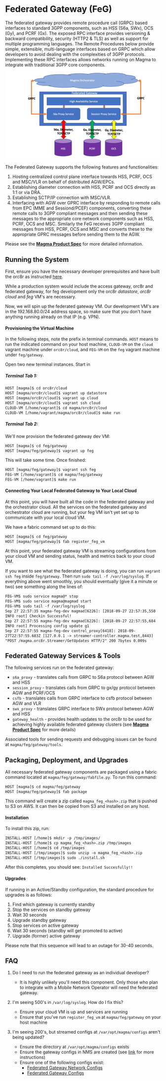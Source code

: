 # Federated Gateway (FeG)

The federated gateway provides remote procedure call (GRPC) based interfaces to standard 3GPP components, such as 
HSS (S6a, SWx), OCS (Gy), and PCRF (Gx). The exposed RPC interface provides versioning & backward compatibility, 
security (HTTP2 & TLS) as well as support for multiple programming languages. The Remote Procedures below provide 
simple, extensible, multi-language interfaces based on GRPC which allow developers to avoid dealing with the 
complexities of 3GPP protocols. Implementing these RPC interfaces allows networks running on Magma to integrate 
with traditional 3GPP core components.

![Federated Gateway architecture diagram](../images/federated_gateway_diagram.png?raw=true "FeG Architecture")

The Federated Gateway supports the following features and functionalities:

1. Hosting centralized control plane interface towards HSS, PCRF, OCS and MSC/VLR on behalf of distributed AGW/EPCs.
2. Establishing diameter connection with HSS, PCRF and OCS directly as 1:1 or via DRA. 
3. Establishing SCTP/IP connection with MSC/VLR.
4. Interfacing with AGW over GPRC interface by responding to remote calls from EPC (MME and Sessiond/PCEF) components,
    converting these remote calls to 3GPP compliant messages and then sending these messages to the appropriate core network 
    components such as HSS, PCRF, OCS and MSC.  Similarly the FeG receives 3GPP compliant messages from HSS, PCRF, OCS and MSC 
    and converts these to the appropriate GPRC messages before sending them to the AGW. 



Please see the **[Magma Product Spec](https://github.com/facebookincubator/magma/blob/master/docs/Magma_Specs_V1.1.pdf)** for more detailed information.

## Running the System

First, ensure you have the necessary developer prerequisites and have built the orc8r as instructed [here](https://github.com/facebookincubator/magma#developer-prereqs).

While a production system would include the access gateway, orc8r and federated gateway, for feg development
only the orc8r *datastore*, *orc8r cloud* and *feg* VM's are necessary.

Now, we will spin up the federated gateway VM. Our development VM's are in the
192.168.80.0/24 address space, so make sure that you don't have anything running 
already on that IP (e.g. VPN).
 
#### Provisioning the Virtual Machine

In the following steps, note the prefix in terminal commands. `HOST` means to
run the indicated command on your host machine, `CLOUD-VM` on the `cloud`
vagrant machine under `orc8r/cloud`, and `FEG-VM` on the `feg` vagrant
machine under `feg/gateway`.

Open two new terminal instances. Start in

##### Terminal Tab 1:

```console
HOST [magma]$ cd orc8r/cloud
HOST [magma/orc8r/cloud]$ vagrant up datastore
HOST [magma/orc8r/cloud]$ vagrant up cloud
HOST [magma/orc8r/cloud]$ vagrant ssh cloud
CLOUD-VM [/home/vagrant]$ cd magma/orc8r/cloud
CLOUD-VM [/home/vagrant/magma/orc8r/cloud]$ make run
```

##### Terminal Tab 2:

We'll now provision the federated gateway dev VM:

```console
HOST [magma]$ cd feg/gateway
HOST [magma/feg/gateway]$ vagrant up feg
```

This will take some time. Once finished:

```console
HOST [magma/feg/gateway]$ vagrant ssh feg
FEG-VM [/home/vagrant]$ cd magma/feg/gateway
FEG-VM [/home/vagrant]$ make run
```

#### Connecting Your Local Federated Gateway to Your Local Cloud

At this point, you will have built all the code in the federated gateway and
the orchestrator cloud. All the services on the federated gateway and
orchestrator cloud are running, but your feg VM isn't yet set up to
communicate with your local cloud VM.

We have a fabric command set up to do this:

```console
HOST [magma]$ cd feg/gateway
HOST [magma/feg/gateway]$ fab register_feg_vm
```

At this point, your federated gateway VM is streaming configurations from your
cloud VM and sending status, health and metrics back to your cloud VM.

If you want to see what the federated gateway is doing, you can run
`vagrant ssh feg` inside `feg/gateway`. Then run `sudo tail -f /var/log/syslog`. 
If everything above went smoothly, you should eventually (give it a minute or two) see 
something along the lines of:

```console
FEG-VM$ sudo service magma@* stop
FEG-VM$ sudo service magma@magmad start
FEG-VM$ sudo tail -f /var/log/syslog
Sep 27 22:57:35 magma-feg-dev magmad[6226]: [2018-09-27 22:57:35,550 INFO root] Checkin Successful!
Sep 27 22:57:55 magma-feg-dev magmad[6226]: [2018-09-27 22:57:55,684 INFO root] Processing config update g1
Sep 27 22:57:55 magma-feg-dev control_proxy[6418]: 2018-09-27T22:57:55.683Z [127.0.0.1 -> streamer-controller.magma.test,8443] "POST /magma.orc8r.Streamer/GetUpdates HTTP/2" 200 7bytes 0.009s
```

## Federated Gateway Services & Tools

The following services run on the federated gateway:
 - `s6a_proxy` - translates calls from GRPC to S6a protocol between AGW and HSS 
 - `session_proxy` - translates calls from GRPC to gx/gy protocol between AGW and PCRF/OCS
 - `csfb` - translates calls from GRPC interface to csfb protocol between AGW and VLR
 - `swx_proxy` - translates GRPC interface to SWx protocol between AGW and HSS
 - `gateway_health` - provides health updates to the orc8r to be used for 
 achieving highly available federated gateway clusters (see **[Magma Product Spec](https://github.com/facebookincubator/magma/blob/master/docs/Magma_Specs_V1.1.pdf)**
 for more details)

Associated tools for sending requests and debugging issues can be found
at `magma/feg/gateway/tools`. 

## Packaging, Deployment, and Upgrades

All necessary federated gateway components are packaged using a fabric
command located at `magma/feg/gateway/fabfile.py`. To run this command:

```console
HOST [magma]$ cd magma/feg/gateway
HOST [magma/feg/gateway]$ fab package
```

This command will create a zip called `magma_feg_<hash>.zip` that is 
pushed to S3 on AWS. It can then be copied from S3 and installed on any host.

#### Installation

To install this zip, run:

```console
INSTALL-HOST [/home]$ mkdir -p /tmp/images/
INSTALL-HOST [/home]$ cp magma_feg_<hash>.zip /tmp/images
INSTALL-HOST [/home]$ cd /tmp/images
INSTALL-HOST [/tmp/images]$ sudo unzip -o magma_feg_<hash>.zip
INSTALL-HOST [/tmp/images]$ sudo ./install.sh
```

After this completes, you should see: `Installed Succesfully!!`

#### Upgrades

If running in an Active/Standby configuration, the standard procedure for 
upgrades is as follows:

1. Find which gateway is currently standby
2. Stop the services on standby gateway
3. Wait 30 seconds
4. Upgrade standby gateway 
5. Stop services on active gateway
6. Wait 30 seconds (standby will get promoted to active)
7. Upgrade (former) active gateway

Please note that this sequence will lead to an outage for 30-40 seconds.

## FAQ

1. Do I need to run the federated gateway as an individual developer?
    
   - It is highly unlikely you'll need this component. Only those who plan 
   to integrate with a Mobile Network Operator will need the federated gateway.

2. I'm seeing 500's in `/var/log/syslog`. How do I fix this?

    - Ensure your cloud VM is up and services are running
    - Ensure that you've run `register_feg_vm` at `magma/feg/gateway` on your host machine
     
3. I'm seeing 200's, but streamed configs at `/var/opt/magma/configs` aren't being updated?

    - Ensure the directory at `/var/opt/magma/configs` exists
    - Ensure the gateway configs in NMS are created (see [link](https://github.com/facebookincubator/magma/blob/master/docs/Magma_Network_Management_System.pdf) for more instructions) 
    - Ensure one of the following configs exist:
        - [Federated Gateway Network Configs](https://192.168.80.10:9443/apidocs#/Networks/post_networks__network_id__configs_federation)
        - [Federated Gateway Configs](https://192.168.80.10:9443/apidocs#/Gateways/post_networks__network_id__gateways__gateway_id__configs_federation)
